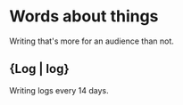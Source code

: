 # Words about things

Writing that's more for an audience than not.

## {Log | log}

Writing logs every 14 days.